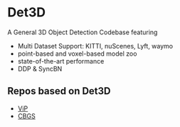 # Det3D
A General 3D Object Detection Codebase featuring
* Multi Dataset Support: KITTI, nuScenes, Lyft, waymo
* point-based and voxel-based model zoo
* state-of-the-art performance
* DDP & SyncBN

## Repos based on Det3D
* [ViP](https://github.com/poodarchu/ViP)
* [CBGS](https://github.com/poodarchu/Class-balanced-Grouping-and-Sampling-for-Point-Cloud-3D-Object-Detection/blob/master/README.md)
